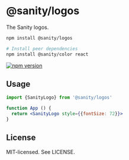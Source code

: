 # @sanity/logos

The Sanity logos.

```sh
npm install @sanity/logos

# Install peer dependencies
npm install @sanity/color react
```

[![npm version](https://img.shields.io/npm/v/@sanity/logos.svg?style=flat-square)](https://www.npmjs.com/package/@sanity/logos)

## Usage

```jsx
import {SanityLogo} from '@sanity/logos'

function App () {
  return <SanityLogo style={{fontSize: 72}}>
}
```

## License

MIT-licensed. See LICENSE.
